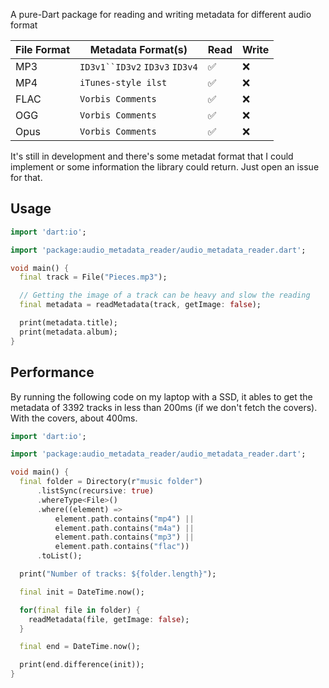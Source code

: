 A pure-Dart package for reading and writing metadata for different audio format

| File Format | Metadata Format(s)               | Read | Write |
| ----------- | -------------------------------- | ---- | ----- |
| MP3         | ` ID3v1``ID3v2 ` `ID3v3` `ID3v4` | ✅   | ❌    |
| MP4         | `iTunes-style ilst`              | ✅   | ❌    |
| FLAC        | `Vorbis Comments`                | ✅   | ❌    |
| OGG         | `Vorbis Comments`                | ✅   | ❌    |
| Opus        | `Vorbis Comments`                | ✅   | ❌    |

It's still in development and there's some metadat format that I could implement or some information the library could return. Just open an issue for that.

## Usage

```dart
import 'dart:io';

import 'package:audio_metadata_reader/audio_metadata_reader.dart';

void main() {
  final track = File("Pieces.mp3");

  // Getting the image of a track can be heavy and slow the reading
  final metadata = readMetadata(track, getImage: false);

  print(metadata.title);
  print(metadata.album);
}
```

## Performance

By running the following code on my laptop with a SSD, it ables to get the metadata of 3392 tracks in less than 200ms (if we don't fetch the covers). With the covers, about 400ms.

```dart
import 'dart:io';

import 'package:audio_metadata_reader/audio_metadata_reader.dart';

void main() {
  final folder = Directory(r"music folder")
      .listSync(recursive: true)
      .whereType<File>()
      .where((element) =>
          element.path.contains("mp4") ||
          element.path.contains("m4a") ||
          element.path.contains("mp3") ||
          element.path.contains("flac"))
      .toList();

  print("Number of tracks: ${folder.length}");

  final init = DateTime.now();

  for(final file in folder) {
    readMetadata(file, getImage: false);
  }

  final end = DateTime.now();

  print(end.difference(init));
}
```

